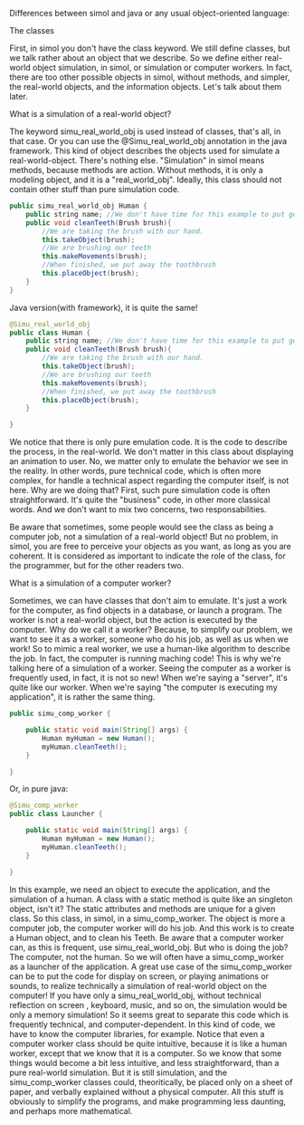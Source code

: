 Differences between simol and java or any usual object-oriented language:

The classes

First, in simol you don't have the class keyword. We still define classes, but we talk rather about an object that we describe. So we define either real-world object simulation, in simol, or simulation or computer workers. In fact, there are too other possible objects in simol, without methods, and simpler, the real-world objects, and the information objects. Let's talk about them later.

What is a simulation of a real-world object?

The keyword simu_real_world_obj is used instead of classes, that's all, in that case. Or you can use the @Simu_real_world_obj annotation in the java framework. This kind of object describes the objects used for simulate a real-world-object. There's nothing else. "Simulation" in simol means methods, because methods are action. Without methods, it is only a modeling object, and it is a "real_world_obj". Ideally, this class should not contain other stuff than pure simulation code.

```java
public simu_real_world_obj Human {
	public string name; //We don't have time for this example to put getters/setters!
	public void cleanTeeth(Brush brush){
		//We are taking the brush with our hand.
		this.takeObject(brush);
		//We are brushing our teeth
		this.makeMovements(brush);
		//When finished, we put away the toothbrush
		this.placeObject(brush);
	}
}
```

Java version(with framework), it is quite the same!

```java
@Simu_real_world_obj
public class Human {
	public string name; //We don't have time for this example to put getters/setters!
	public void cleanTeeth(Brush brush){
		//We are taking the brush with our hand.
		this.takeObject(brush);
		//We are brushing our teeth
		this.makeMovements(brush);
		//When finished, we put away the toothbrush
		this.placeObject(brush);
	}

}
```

We notice that there is only pure emulation code. It is the code to describe the process, in the real-world. We don't matter in this class about displaying an animation to user. No, we matter only to emulate the behavior we see in the reality.
In other words, pure technical code, which is often more complex, for handle a technical aspect regarding the computer itself, is not here.
Why are we doing that? First, such pure simulation code is often straightforward. It's quite the "business" code, in other more classical words. And we don't want to mix two concerns, two responsabilities.

Be aware that sometimes, some people would see the class as being a computer job, not a simulation of a real-world object! But no problem, in simol, you are free to perceive your objects as you want, as long as you are coherent. It is considered as important to indicate the role of the class, for the programmer, but for the other readers two.

What is a simulation of a computer worker?

Sometimes, we can have classes that don't aim to emulate. It's just a work for the computer, as find objects in a database, or launch a program. The worker is not a real-world object, but the action is executed by the computer.
Why do we call it a worker? Because, to simplify our problem, we want to see it as a worker, someone who do his job, as well as us when we work!
So to mimic a real worker, we use a human-like algorithm to describe the job. In fact, the computer is running maching code! This is why we're talking here of a simulation of a worker. Seeing the computer as a worker is frequently used, in fact, it is not so new! When we're saying a "server", it's quite like our worker. When we're saying "the computer is executing my application", it is rather the same thing.

```java
public simu_comp_worker {

	public static void main(String[] args) {
		Human myHuman = new Human();
		myHuman.cleanTeeth();
	}

}
```

Or, in pure java:

```java
@Simu_comp_worker
public class Launcher {

	public static void main(String[] args) {
		Human myHuman = new Human();
		myHuman.cleanTeeth();
	}

}
```

In this example, we need an object to execute the application, and the simulation of a human.
A class with a static method is quite like an singleton object, isn't it? The static attributes and methods are unique for a given class.
So this class, in simol, in a simu_comp_worker. The object is more a computer job, the computer worker will do his job. And this work is to create a Human object, and to clean his Teeth. Be aware that a computer worker can, as this is frequent, use simu_real_world_obj. But who is doing the job? The computer, not the human.
So we will often have a simu_comp_worker as a launcher of the application.
A great use case of the simu_comp_worker can be to put the code for display on screen, or playing animations or sounds, to realize technically a simulation of real-world object on the computer! If you have only a simu_real_world_obj, without technical reflection on screen , keyboard, music, and so on, the simulation would be only a memory simulation! So it seems great to separate this code which is frequently technical, and computer-dependent. In this kind of code, we have to know the computer libraries, for example.
Notice that even a computer worker class should be quite intuitive, because it is like a human worker, except that we know that it is a computer. So we know that some things would become a bit less intuitive, and less straightforward, than a pure real-world simulation. But it is still simulation, and the simu_comp_worker classes could, theoritically, be placed only on a sheet of paper, and verbally explained without a physical computer. All this stuff is obviously to simplify the programs, and make programming less daunting, and perhaps more mathematical.

